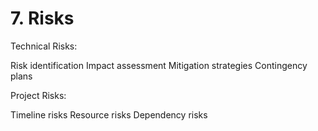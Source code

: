 # 7. Risks

Technical Risks:

 Risk identification
 Impact assessment
 Mitigation strategies
 Contingency plans


Project Risks:

 Timeline risks
 Resource risks
 Dependency risks